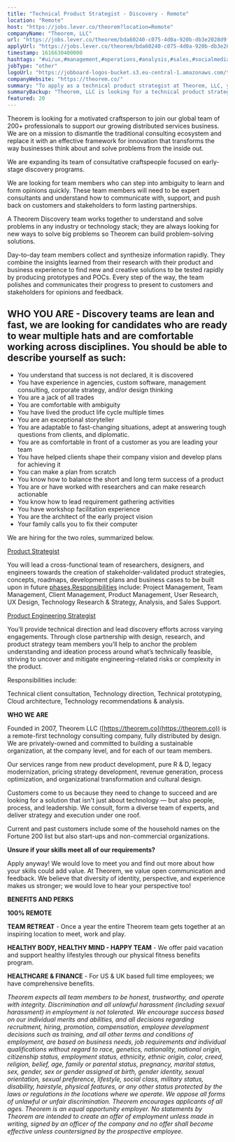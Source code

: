 ```yaml
---
title: "Technical Product Strategist - Discovery - Remote"
location: "Remote"
host: "https://jobs.lever.co/theorem?location=Remote"
companyName: "Theorem, LLC"
url: "https://jobs.lever.co/theorem/bda60240-c075-4d0a-920b-db3e2028d9f4"
applyUrl: "https://jobs.lever.co/theorem/bda60240-c075-4d0a-920b-db3e2028d9f4/apply"
timestamp: 1616630400000
hashtags: "#ui/ux,#management,#operations,#analysis,#sales,#socialmedia,#finance,#optimization"
jobType: "other"
logoUrl: "https://jobboard-logos-bucket.s3.eu-central-1.amazonaws.com/theorem-llc"
companyWebsite: "https://theorem.co/"
summary: "To apply as a technical product strategist at Theorem, LLC, you preferably need to have some knowledge of: experience in: #ui/ux, #management, #operations."
summaryBackup: "Theorem, LLC is looking for a technical product strategist that has experience in: #ui/ux, #management, #operations."
featured: 20
---
```


Theorem is looking for a motivated craftsperson to join our global team of 200+ professionals to support our growing distributed services business. We are on a mission to dismantle the traditional consulting ecosystem and replace it with an effective framework for innovation that transforms the way businesses think about and solve problems from the inside out.

We are expanding its team of consultative craftspeople focused on early-stage discovery programs. 

We are looking for team members who can step into ambiguity to learn and form opinions quickly. These team members will need to be expert consultants and understand how to communicate with, support, and push back on customers and stakeholders to form lasting partnerships.

A Theorem Discovery team works together to understand and solve problems in any industry or technology stack; they are always looking for new ways to solve big problems so Theorem can build problem-solving solutions.

Day-to-day team members collect and synthesize information rapidly. They combine the insights learned from their research with their product and business experience to find new and creative solutions to be tested rapidly by producing prototypes and POCs. Every step of the way, the team polishes and communicates their progress to present to customers and stakeholders for opinions and feedback.

## WHO YOU ARE - Discovery teams are lean and fast, we are looking for candidates who are ready to wear multiple hats and are comfortable working across disciplines. You should be able to describe yourself as such:

*   You understand that success is not declared, it is discovered
*   You have experience in agencies, custom software, management consulting, corporate strategy, and/or design thinking
*   You are a jack of all trades
*   You are comfortable with ambiguity
*   You have lived the product life cycle multiple times
*   You are an exceptional storyteller
*   You are adaptable to fast-changing situations, adept at answering tough questions from clients, and diplomatic.
*   You are as comfortable in front of a customer as you are leading your team
*   You have helped clients shape their company vision and develop plans for achieving it
*   You can make a plan from scratch
*   You know how to balance the short and long term success of a product
*   You are or have worked with researchers and can make research actionable
*   You know how to lead requirement gathering activities
*   You have workshop facilitation experience
*   You are the architect of the early project vision
*   Your family calls you to fix their computer

We are hiring for the two roles, summarized below.

[Product Strategist](https://jobs.lever.co/theorem/d8673245-f892-4c3d-b821-a933374458b2)

You will lead a cross-functional team of researchers, designers, and engineers towards the creation of stakeholder-validated product strategies, concepts, roadmaps, development plans and business cases to be built upon in future [phases.](http://phases.Responsibilities)[Responsibilities](http://phases.Responsibilities) include: Project Management, Team Management, Client Management, Product Management, User Research, UX Design, Technology Research & Strategy, Analysis, and Sales Support.

[Product Engineering Strategist](https://jobs.lever.co/theorem/1bd992ea-20e7-4112-a520-0cda467cd0a8)

You’ll provide technical direction and lead discovery efforts across varying engagements. Through close partnership with design, research, and product strategy team members you’ll help to anchor the problem understanding and ideation process around what’s technically feasible, striving to uncover and mitigate engineering-related risks or complexity in the product. 

Responsibilities include: 

Technical client consultation, Technology direction, Technical prototyping, Cloud architecture, Technology recommendations & analysis.

**WHO WE ARE**

Founded in 2007, Theorem LLC ([https://theorem.co](https://theorem.co)) is a remote-first technology consulting company, fully distributed by design. We are privately-owned and committed to building a sustainable organization, at the company level, and for each of our team members.

Our services range from new product development, pure R & D, legacy modernization, pricing strategy development, revenue generation, process optimization, and organizational transformation and cultural design.

Customers come to us because they need to change to succeed and are looking for a solution that isn't just about technology — but also people, process, and leadership. We consult, form a diverse team of experts, and deliver strategy and execution under one roof.

Current and past customers include some of the household names on the Fortune 200 list but also start-ups and non-commercial organizations.

**Unsure if your skills meet all of our requirements?**

Apply anyway! We would love to meet you and find out more about how your skills could add value. At Theorem, we value open communication and feedback. We believe that diversity of identity, perspective, and experience makes us stronger; we would love to hear your perspective too!

**BENEFITS AND PERKS**

**100% REMOTE**

**TEAM RETREAT** - Once a year the entire Theorem team gets together at an inspiring location to meet, work and play.

**HEALTHY BODY, HEALTHY MIND - HAPPY TEAM** - We offer paid vacation and support healthy lifestyles through our physical fitness benefits program.

**HEALTHCARE & FINANCE** \- For US & UK based full time employees; we have comprehensive benefits.

_Theorem expects all team members to be honest, trustworthy, and operate with integrity. Discrimination and all unlawful harassment (including sexual harassment) in employment is not tolerated. We encourage success based on our individual merits and abilities, and all decisions regarding recruitment, hiring, promotion, compensation, employee development decisions such as training, and all other terms and conditions of employment, are based on business needs, job requirements and individual qualifications without regard to race, genetics, nationality, national origin, citizenship status, employment status, ethnicity, ethnic origin, color, creed, religion, belief, age, family or parental status, pregnancy, marital status, sex, gender, sex or gender assigned at birth, gender identity, sexual orientation, sexual preference, lifestyle, social class, military status, disability, hairstyle, physical features, or any other status protected by the laws or regulations in the locations where we operate. We oppose all forms of unlawful or unfair discrimination. Theorem encourages applicants of all ages. Theorem is an equal opportunity employer. No statements by Theorem are intended to create an offer of employment unless made in writing, signed by an officer of the company and no offer shall become effective unless countersigned by the prospective employee._
